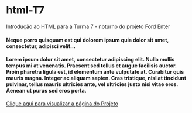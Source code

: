 # html-T7
Introdução ao HTML para a Turma 7 - noturno do projeto Ford Enter

#### Neque porro quisquam est qui dolorem ipsum quia dolor sit amet, consectetur, adipisci velit... 

#### Lorem ipsum dolor sit amet, consectetur adipiscing elit. Nulla mollis tempus mi at venenatis. Praesent sed tellus et augue facilisis auctor. Proin pharetra ligula est, id elementum ante vulputate at. Curabitur quis mauris magna. Integer ac aliquam sapien. Cras tristique, nisl at tincidunt pulvinar, tellus mauris ultricies ante, vel ultricies justo nisi vitae eros. Aenean ut purus sed eros porta.

[Clique aqui para visualizar a página do Projeto](https://www.ford.com.br/sobre-a-ford/ford-enter/)
